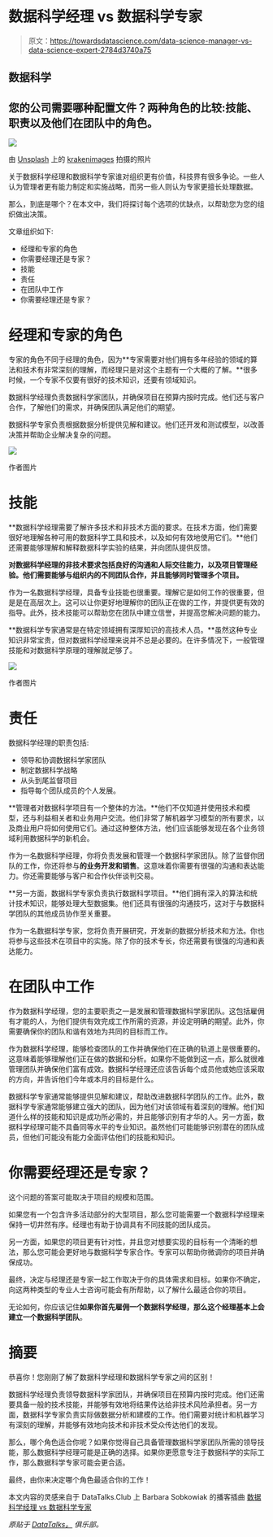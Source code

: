 # 数据科学经理 vs 数据科学专家

> 原文：<https://towardsdatascience.com/data-science-manager-vs-data-science-expert-2784d3740a75>

## 数据科学

## 您的公司需要哪种配置文件？两种角色的比较:技能、职责以及他们在团队中的角色。

![](img/2fa7e890b3cd4a453770879910021f6e.png)

由 [Unsplash](https://unsplash.com?utm_source=medium&utm_medium=referral) 上的 [krakenimages](https://unsplash.com/@krakenimages?utm_source=medium&utm_medium=referral) 拍摄的照片

关于数据科学经理和数据科学专家谁对组织更有价值，科技界有很多争论。一些人认为管理者更有能力制定和实施战略，而另一些人则认为专家更擅长处理数据。

那么，到底是哪个？在本文中，我们将探讨每个选项的优缺点，以帮助您为您的组织做出决策。

文章组织如下:

*   经理和专家的角色
*   你需要经理还是专家？
*   技能
*   责任
*   在团队中工作
*   你需要经理还是专家？

# 经理和专家的角色

专家的角色不同于经理的角色，因为**专家需要对他们拥有多年经验的领域的算法和技术有非常深刻的理解，而经理只是对这个主题有一个大概的了解。**很多时候，一个专家不仅要有很好的技术知识，还要有领域知识。

数据科学经理负责数据科学家团队，并确保项目在预算内按时完成。他们还与客户合作，了解他们的需求，并确保团队满足他们的期望。

数据科学专家负责根据数据分析提供见解和建议。他们还开发和测试模型，以改善决策并帮助企业解决复杂的问题。

![](img/b2cbe24b886f92d4a241c8fca1485741.png)

作者图片

# 技能

**数据科学经理需要了解许多技术和非技术方面的要求。在技术方面，他们需要很好地理解各种可用的数据科学工具和技术，以及如何有效地使用它们。**他们还需要能够理解和解释数据科学实验的结果，并向团队提供反馈。

**对数据科学经理的非技术要求包括良好的沟通和人际交往能力，以及项目管理经验。他们需要能够与组织内的不同团队合作，并且能够同时管理多个项目。**

作为一名数据科学经理，具备专业技能也很重要。理解它是如何工作的很重要，但是是在高层次上。这可以让你更好地理解你的团队正在做的工作，并提供更有效的指导。此外，技术技能可以帮助您在团队中建立信誉，并提高您解决问题的能力。

**数据科学专家通常是在特定领域拥有深厚知识的高技术人员。**虽然这种专业知识非常宝贵，但对数据科学经理来说并不总是必要的。在许多情况下，一般管理技能和对数据科学原理的理解就足够了。

![](img/4ebe9ff52b7df60e42e0845f65dcef17.png)

作者图片

# 责任

数据科学经理的职责包括:

*   领导和协调数据科学家团队
*   制定数据科学战略
*   从头到尾监督项目
*   指导每个团队成员的个人发展。

**管理者对数据科学项目有一个整体的方法。**他们不仅知道并使用技术和模型，还与利益相关者和业务用户交流。他们非常了解机器学习模型的所有要求，以及商业用户将如何使用它们。通过这种整体方法，他们应该能够发现在各个业务领域利用数据科学的新机会。

作为一名数据科学经理，你将负责发展和管理一个数据科学家团队。除了监督你团队的工作，你还将参与**的业务开发和销售**。这意味着你需要有很强的沟通和表达能力。你还需要能够与客户和合作伙伴谈判交易。

**另一方面，数据科学专家负责执行数据科学项目。**他们拥有深入的算法和统计技术知识，能够处理大型数据集。他们还具有很强的沟通技巧，这对于与数据科学团队的其他成员协作至关重要。

作为一名数据科学专家，您将负责开展研究，开发新的数据分析技术和方法。你也将参与这些技术在项目中的实施。除了你的技术专长，你还需要有很强的沟通和表达能力。

# 在团队中工作

作为数据科学经理，您的主要职责之一是发展和管理数据科学家团队。这包括雇佣有才能的人，为他们提供有效完成工作所需的资源，并设定明确的期望。此外，你需要确保你的团队和谐有效地为共同的目标而工作。

作为数据科学经理，能够检查团队的工作并确保他们在正确的轨道上是很重要的。这意味着能够理解他们正在做的数据和分析。如果你不能做到这一点，那么就很难管理团队并确保他们富有成效。数据科学经理还应该告诉每个成员他或她应该采取的方向，并告诉他们今年或本月的目标是什么。

数据科学专家通常能够提供见解和建议，帮助改进数据科学团队的工作。此外，数据科学专家通常能够建立强大的团队，因为他们对该领域有着深刻的理解。他们知道什么样的技能和知识是成功所必需的，并且能够识别有才华的人。另一方面，数据科学经理可能不具备同等水平的专业知识。虽然他们可能能够识别潜在的团队成员，但他们可能没有能力全面评估他们的技能和知识。

# 你需要经理还是专家？

这个问题的答案可能取决于项目的规模和范围。

如果您有一个包含许多活动部分的大型项目，那么您可能需要一个数据科学经理来保持一切井然有序。经理也有助于协调具有不同技能的团队成员。

另一方面，如果您的项目更有针对性，并且您对想要实现的目标有一个清晰的想法，那么您可能会更好地与数据科学专家合作。专家可以帮助你微调你的项目并确保成功。

最终，决定与经理还是专家一起工作取决于你的具体需求和目标。如果你不确定，向这两种类型的专业人士咨询可能会有所帮助，以了解什么最适合你的项目。

无论如何，你应该记住**如果你首先雇佣一个数据科学经理，那么这个经理基本上会建立一个数据科学团队**。

# 摘要

恭喜你！您刚刚了解了数据科学经理和数据科学专家之间的区别！

数据科学经理负责领导数据科学家团队，并确保项目在预算内按时完成。他们还需要具备一般的技术技能，并能够有效地将结果传达给非技术风险承担者。另一方面，数据科学专家负责实际做数据分析和建模的工作。他们需要对统计和机器学习有深刻的理解，并能够有效地向技术和非技术受众传达他们的发现。

那么，哪个角色适合你呢？如果你觉得自己具备管理数据科学家团队所需的领导技能，那么数据科学经理可能是正确的选择。如果你更愿意专注于数据科学的实际工作，那么数据科学专家可能会更合适。

最终，由你来决定哪个角色最适合你的工作！

本文内容的灵感来自于 DataTalks.Club 上 Barbara Sobkowiak 的播客插曲 [](https://datatalks.club/podcast/s01e03-building-ds-team.html) [数据科学经理 vs 数据科学专家](https://datatalks.club/podcast/s06e03-manager-vs-expert.html#data-science-managers-in-startups)

*原贴于* [*DataTalks。*](https://datatalks.club/blog/data-science-manager-vs-data-science-expert.html) *俱乐部。*
